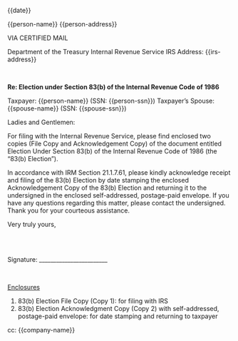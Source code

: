 {{date}}

{{person-name}}
{{person-address}}

VIA CERTIFIED MAIL

Department of the Treasury
Internal Revenue Service
IRS Address: {{irs-address}}

<br />

**Re: Election under Section 83(b) of the Internal Revenue Code of 1986**

Taxpayer: {{person-name}} (SSN: {{person-ssn}})
Taxpayer’s Spouse: {{spouse-name}} (SSN: {{spouse-ssn}})

Ladies and Gentlemen:

For filing with the Internal Revenue Service, please find enclosed two copies (File Copy and Acknowledgement Copy) of the document entitled Election Under Section 83(b) of the Internal Revenue Code of 1986 (the “83(b) Election”).

In accordance with IRM Section 21.1.7.61, please kindly acknowledge receipt and filing of the 83(b) Election by date stamping the enclosed Acknowledgement Copy of the 83(b) Election and returning it to the undersigned in the enclosed self-addressed, postage-paid envelope. If you have any questions regarding this matter, please contact the undersigned. Thank you for your courteous assistance.

Very truly yours,

<br/>
<br/>

Signature: ________________________

<br/>

<ins>Enclosures</ins>

1. 83(b) Election File Copy (Copy 1): for filing with IRS
2. 83(b) Election Acknowledgment Copy (Copy 2) with self-addressed, postage-paid envelope: for date stamping and returning to taxpayer

cc:	{{company-name}}
